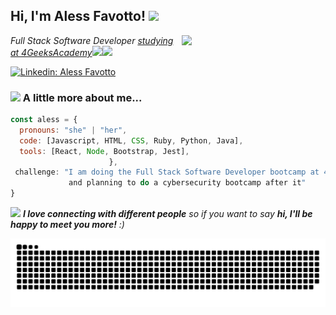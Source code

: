 <h2> Hi, I'm Aless Favotto! <img src="https://media1.tenor.com/m/PyH0Wb02f14AAAAd/programming-kiwi.gif" width="100"></h2>
<img align='right' src="https://i.pinimg.com/originals/e1/85/18/e18518c6d24257c6fb02e3c95a862d85.gif" width="230">
<p><em>Full Stack Software Developer <a href="http://www.unb.br">studying at 4GeeksAcademy</a><img src="https://media.giphy.com/media/fYSnHlufseco8Fh93Z/giphy.gif" width="30"><img src="https://media.giphy.com/media/WUlplcMpOCEmTGBtBW/giphy.gif" width="30"> 
</em></p>


[![Linkedin: Aless Favotto](https://img.shields.io/badge/-alessfavotto-blue?style=flat-square&logo=Linkedin&logoColor=white&link=https://www.linkedin.com/in/agustina-alessandra-favotto-498a50184/)](https://www.linkedin.com/in/agustina-alessandra-favotto-498a50184/)


### <img src="https://media.giphy.com/media/VgCDAzcKvsR6OM0uWg/giphy.gif" width="50"> A little more about me...

```javascript
const aless = {
  pronouns: "she" | "her",
  code: [Javascript, HTML, CSS, Ruby, Python, Java],
  tools: [React, Node, Bootstrap, Jest],
                      },
 challenge: "I am doing the Full Stack Software Developer bootcamp at 4GeeksAcademy
             and planning to do a cybersecurity bootcamp after it"
}
```

<img src="https://media.giphy.com/media/LnQjpWaON8nhr21vNW/giphy.gif" width="60"> <em><b>I love connecting with different people</b> so if you want to say <b>hi, I'll be happy to meet you more!</b> :)</em>

<div align="center">
<picture>
  <source media="(prefers-color-scheme: dark)" srcset="https://raw.githubusercontent.com/holic-x/holic-x/output/github-contribution-grid-snake-dark.svg">
  <source media="(prefers-color-scheme: light)" srcset="https://raw.githubusercontent.com/holic-x/holic-x/output/github-contribution-grid-snake.svg">
  <img alt="github contribution grid snake animation" src="https://raw.githubusercontent.com/adorabled4/adorabled4/output/github-contribution-grid-snake.svg">
</picture>
<div/>

